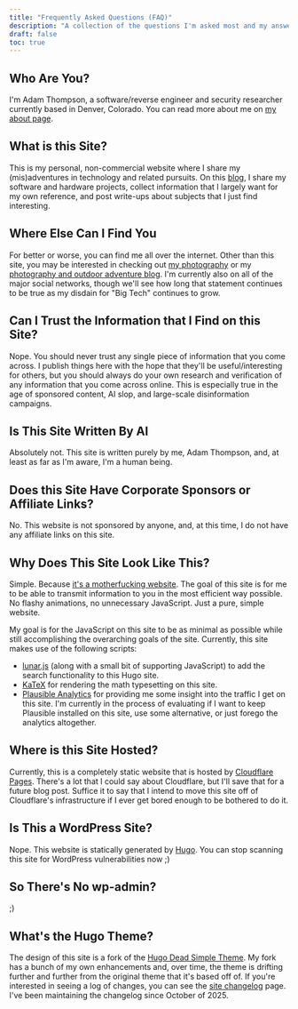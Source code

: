 ```yaml
---
title: "Frequently Asked Questions (FAQ)"
description: "A collection of the questions I'm asked most and my answers to them."
draft: false
toc: true
---
```


## Who Are You?

I'm Adam Thompson, a software/reverse engineer and security researcher currently based in Denver, Colorado. You can read more about me on [my about page](/about).

## What is this Site?

This is my personal, non-commercial website where I share my (mis)adventures in technology and related pursuits. On this [blog](/blog), I share my software and hardware projects, collect information that I largely want for my own reference, and post write-ups about subjects that I just find interesting. 

## Where Else Can I Find You

For better or worse, you can find me all over the internet. Other than this site, you may be interested in checking out [my photography](https://adamthompsonphoto.com) or my [photography and outdoor adventure blog](https://blog.adamthompsonphoto.com). I'm currently also on all of the major social networks, though we'll see how long that statement continues to be true as my disdain for "Big Tech" continues to grow.

## Can I Trust the Information that I Find on this Site?

Nope. You should never trust any single piece of information that you come across. I publish things here with the hope that they'll be useful/interesting for others, but you should always do your own research and verification of any information that you come across online. This is especially true in the age of sponsored content, AI slop, and large-scale disinformation campaigns. 

## Is This Site Written By AI

Absolutely not. This site is written purely by me, Adam Thompson, and, at least as far as I'm aware, I'm a human being. 

## Does this Site Have Corporate Sponsors or Affiliate Links?

No. This website is not sponsored by anyone, and, at this time, I do not have any affiliate links on this site.

## Why Does This Site Look Like This?

Simple. Because [it's a motherfucking website](https://motherfuckingwebsite.com/). The goal of this site is for me to be able to transmit information to you in the most efficient way possible. No flashy animations, no unnecessary JavaScript. Just a pure, simple website.

My goal is for the JavaScript on this site to be as minimal as possible while still accomplishing the overarching goals of the site. Currently, this site makes use of the following scripts:

- [lunar.js](https://lunrjs.com/) (along with a small bit of supporting JavaScript) to add the search functionality to this Hugo site.
- [KaTeX](https://katex.org/) for rendering the math typesetting on this site.
- [Plausible Analytics](https://plausible.io/) for providing me some insight into the traffic I get on this site. I'm currently in the process of evaluating if I want to keep Plausible installed on this site, use some alternative, or just forego the analytics altogether.

## Where is this Site Hosted?

Currently, this is a completely static website that is hosted by [Cloudflare Pages](https://pages.cloudflare.com/). There's a lot that I could say about Cloudflare, but I'll save that for a future blog post. Suffice it to say that I intend to move this site off of Cloudflare's infrastructure if I ever get bored enough to be bothered to do it.

## Is This a WordPress Site?

Nope. This website is statically generated by [Hugo](https://gohugo.io/). You can stop scanning this site for WordPress vulnerabilities now ;)

## So There's No wp-admin?

;)

## What's the Hugo Theme?

The design of this site is a fork of the [Hugo Dead Simple Theme](https://github.com/barklan/hugo-dead-simple). My fork has a bunch of my own enhancements and, over time, the theme is drifting further and further from the original theme that it's based off of. If you're interested in seeing a log of changes, you can see the [site changelog](/changelog) page. I've been maintaining the changelog since October of 2025. 